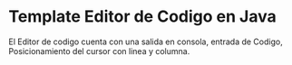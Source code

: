 # Template Editor de Codigo en Java

El Editor de codigo cuenta con una salida en consola, entrada de Codigo, Posicionamiento del cursor con linea y columna.
